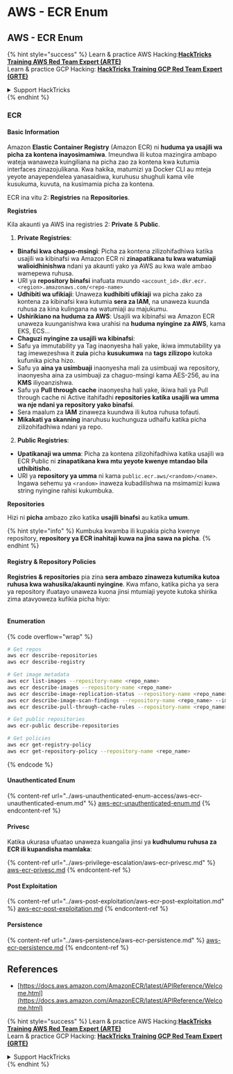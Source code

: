 # AWS - ECR Enum

## AWS - ECR Enum

{% hint style="success" %}
Learn & practice AWS Hacking:<img src="../../../.gitbook/assets/image (1) (1) (1).png" alt="" data-size="line">[**HackTricks Training AWS Red Team Expert (ARTE)**](https://training.hacktricks.xyz/courses/arte)<img src="../../../.gitbook/assets/image (1) (1) (1).png" alt="" data-size="line">\
Learn & practice GCP Hacking: <img src="../../../.gitbook/assets/image (2).png" alt="" data-size="line">[**HackTricks Training GCP Red Team Expert (GRTE)**<img src="../../../.gitbook/assets/image (2).png" alt="" data-size="line">](https://training.hacktricks.xyz/courses/grte)

<details>

<summary>Support HackTricks</summary>

* Check the [**subscription plans**](https://github.com/sponsors/carlospolop)!
* **Join the** 💬 [**Discord group**](https://discord.gg/hRep4RUj7f) or the [**telegram group**](https://t.me/peass) or **follow** us on **Twitter** 🐦 [**@hacktricks\_live**](https://twitter.com/hacktricks_live)**.**
* **Share hacking tricks by submitting PRs to the** [**HackTricks**](https://github.com/carlospolop/hacktricks) and [**HackTricks Cloud**](https://github.com/carlospolop/hacktricks-cloud) github repos.

</details>
{% endhint %}

### ECR

#### Basic Information

Amazon **Elastic Container Registry** (Amazon ECR) ni **huduma ya usajili wa picha za kontena inayosimamiwa**. Imeundwa ili kutoa mazingira ambapo wateja wanaweza kuingiliana na picha zao za kontena kwa kutumia interfaces zinazojulikana. Kwa hakika, matumizi ya Docker CLI au mteja yeyote anayependelea yanasaidiwa, kuruhusu shughuli kama vile kusukuma, kuvuta, na kusimamia picha za kontena.

ECR ina vitu 2: **Registries** na **Repositories**.

**Registries**

Kila akaunti ya AWS ina registries 2: **Private** & **Public**.

1. **Private Registries**:

* **Binafsi kwa chaguo-msingi**: Picha za kontena zilizohifadhiwa katika usajili wa kibinafsi wa Amazon ECR ni **zinapatikana tu kwa watumiaji walioidhinishwa** ndani ya akaunti yako ya AWS au kwa wale ambao wamepewa ruhusa.
* URI ya **repository binafsi** inafuata muundo `<account_id>.dkr.ecr.<region>.amazonaws.com/<repo-name>`
* **Udhibiti wa ufikiaji**: Unaweza **kudhibiti ufikiaji** wa picha zako za kontena za kibinafsi kwa kutumia **sera za IAM**, na unaweza kuunda ruhusa za kina kulingana na watumiaji au majukumu.
* **Ushirikiano na huduma za AWS**: Usajili wa kibinafsi wa Amazon ECR unaweza kuunganishwa kwa urahisi na **huduma nyingine za AWS**, kama EKS, ECS...
* **Chaguzi nyingine za usajili wa kibinafsi**:
* Safu ya immutability ya Tag inaonyesha hali yake, ikiwa immutability ya tag imewezeshwa it **zuia** picha **kusukumwa** na **tags zilizopo** kutoka kufunika picha hizo.
* Safu ya **aina ya usimbuaji** inaonyesha mali za usimbuaji wa repository, inaonyesha aina za usimbuaji za chaguo-msingi kama AES-256, au ina **KMS** iliyoanzishwa.
* Safu ya **Pull through cache** inaonyesha hali yake, ikiwa hali ya Pull through cache ni Active itahifadhi **repositories katika usajili wa umma wa nje ndani ya repository yako binafsi**.
* Sera maalum za **IAM** zinaweza kuundwa ili kutoa ruhusa tofauti.
* **Mikakati ya skanning** inaruhusu kuchunguza udhaifu katika picha zilizohifadhiwa ndani ya repo.

2. **Public Registries**:

* **Upatikanaji wa umma**: Picha za kontena zilizohifadhiwa katika usajili wa ECR Public ni **zinapatikana kwa mtu yeyote kwenye mtandao bila uthibitisho.**
* URI ya **repository ya umma** ni kama `public.ecr.aws/<random>/<name>`. Ingawa sehemu ya `<random>` inaweza kubadilishwa na msimamizi kuwa string nyingine rahisi kukumbuka.

**Repositories**

Hizi ni **picha** ambazo ziko katika **usajili binafsi** au katika **umum**.

{% hint style="info" %}
Kumbuka kwamba ili kupakia picha kwenye repository, **repository ya ECR inahitaji kuwa na jina sawa na picha**.
{% endhint %}

#### Registry & Repository Policies

**Registries & repositories** pia zina **sera ambazo zinaweza kutumika kutoa ruhusa kwa wahusika/akaunti nyingine**. Kwa mfano, katika picha ya sera ya repository ifuatayo unaweza kuona jinsi mtumiaji yeyote kutoka shirika zima atavyoweza kufikia picha hiyo:

<figure><img src="../../../.gitbook/assets/image (280).png" alt=""><figcaption></figcaption></figure>

#### Enumeration

{% code overflow="wrap" %}
```bash
# Get repos
aws ecr describe-repositories
aws ecr describe-registry

# Get image metadata
aws ecr list-images --repository-name <repo_name>
aws ecr describe-images --repository-name <repo_name>
aws ecr describe-image-replication-status --repository-name <repo_name> --image-id <image_id>
aws ecr describe-image-scan-findings --repository-name <repo_name> --image-id <image_id>
aws ecr describe-pull-through-cache-rules --repository-name <repo_name> --image-id <image_id>

# Get public repositories
aws ecr-public describe-repositories

# Get policies
aws ecr get-registry-policy
aws ecr get-repository-policy --repository-name <repo_name>
```
{% endcode %}

#### Unauthenticated Enum

{% content-ref url="../aws-unauthenticated-enum-access/aws-ecr-unauthenticated-enum.md" %}
[aws-ecr-unauthenticated-enum.md](../aws-unauthenticated-enum-access/aws-ecr-unauthenticated-enum.md)
{% endcontent-ref %}

#### Privesc

Katika ukurasa ufuatao unaweza kuangalia jinsi ya **kudhulumu ruhusa za ECR ili kupandisha mamlaka**:

{% content-ref url="../aws-privilege-escalation/aws-ecr-privesc.md" %}
[aws-ecr-privesc.md](../aws-privilege-escalation/aws-ecr-privesc.md)
{% endcontent-ref %}

#### Post Exploitation

{% content-ref url="../aws-post-exploitation/aws-ecr-post-exploitation.md" %}
[aws-ecr-post-exploitation.md](../aws-post-exploitation/aws-ecr-post-exploitation.md)
{% endcontent-ref %}

#### Persistence

{% content-ref url="../aws-persistence/aws-ecr-persistence.md" %}
[aws-ecr-persistence.md](../aws-persistence/aws-ecr-persistence.md)
{% endcontent-ref %}

## References

* [https://docs.aws.amazon.com/AmazonECR/latest/APIReference/Welcome.html](https://docs.aws.amazon.com/AmazonECR/latest/APIReference/Welcome.html)

{% hint style="success" %}
Learn & practice AWS Hacking:<img src="../../../.gitbook/assets/image (1) (1) (1).png" alt="" data-size="line">[**HackTricks Training AWS Red Team Expert (ARTE)**](https://training.hacktricks.xyz/courses/arte)<img src="../../../.gitbook/assets/image (1) (1) (1).png" alt="" data-size="line">\
Learn & practice GCP Hacking: <img src="../../../.gitbook/assets/image (2).png" alt="" data-size="line">[**HackTricks Training GCP Red Team Expert (GRTE)**<img src="../../../.gitbook/assets/image (2).png" alt="" data-size="line">](https://training.hacktricks.xyz/courses/grte)

<details>

<summary>Support HackTricks</summary>

* Check the [**subscription plans**](https://github.com/sponsors/carlospolop)!
* **Join the** 💬 [**Discord group**](https://discord.gg/hRep4RUj7f) or the [**telegram group**](https://t.me/peass) or **follow** us on **Twitter** 🐦 [**@hacktricks\_live**](https://twitter.com/hacktricks_live)**.**
* **Share hacking tricks by submitting PRs to the** [**HackTricks**](https://github.com/carlospolop/hacktricks) and [**HackTricks Cloud**](https://github.com/carlospolop/hacktricks-cloud) github repos.

</details>
{% endhint %}
